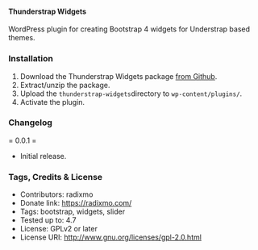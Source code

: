 #### Thunderstrap Widgets

WordPress plugin for creating Bootstrap 4 widgets for Understrap based themes.

### Installation

1. Download the Thunderstrap Widgets package [from Github](https://github.com/radixmo/thunderstrap-widgets/archive/master.zip).
2. Extract/unzip the package.
3. Upload the `thunderstrap-widgets`directory to `wp-content/plugins/`.
2. Activate the plugin.

### Changelog

= 0.0.1 =
* Initial release.

### Tags, Credits & License

- Contributors: radixmo
- Donate link: https://radixmo.com/
- Tags: bootstrap, widgets, slider
- Tested up to: 4.7
- License: GPLv2 or later
- License URI: http://www.gnu.org/licenses/gpl-2.0.html